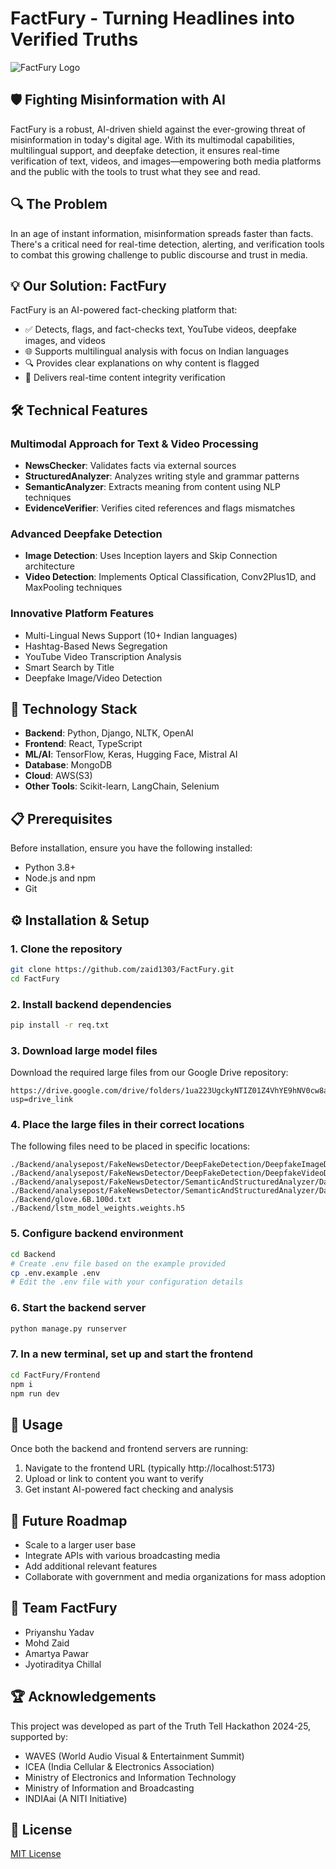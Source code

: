 # FactFury - Turning Headlines into Verified Truths

![FactFury Logo](https://drive.google.com/file/d/1IOudhrpnu4ADM7oKMXWwNpI-itQbou0f/view?usp=drive_link)

## 🛡️ Fighting Misinformation with AI

FactFury is a robust, AI-driven shield against the ever-growing threat of misinformation in today's digital age. With its multimodal capabilities, multilingual support, and deepfake detection, it ensures real-time verification of text, videos, and images—empowering both media platforms and the public with the tools to trust what they see and read.

## 🔍 The Problem

In an age of instant information, misinformation spreads faster than facts. There's a critical need for real-time detection, alerting, and verification tools to combat this growing challenge to public discourse and trust in media.

## 💡 Our Solution: FactFury

FactFury is an AI-powered fact-checking platform that:

- ✅ Detects, flags, and fact-checks text, YouTube videos, deepfake images, and videos
- 🌐 Supports multilingual analysis with focus on Indian languages
- 🔍 Provides clear explanations on why content is flagged
- 🚀 Delivers real-time content integrity verification

## 🛠️ Technical Features

### Multimodal Approach for Text & Video Processing
- **NewsChecker**: Validates facts via external sources
- **StructuredAnalyzer**: Analyzes writing style and grammar patterns
- **SemanticAnalyzer**: Extracts meaning from content using NLP techniques
- **EvidenceVerifier**: Verifies cited references and flags mismatches

### Advanced Deepfake Detection
- **Image Detection**: Uses Inception layers and Skip Connection architecture
- **Video Detection**: Implements Optical Classification, Conv2Plus1D, and MaxPooling techniques

### Innovative Platform Features
- Multi-Lingual News Support (10+ Indian languages)
- Hashtag-Based News Segregation
- YouTube Video Transcription Analysis
- Smart Search by Title
- Deepfake Image/Video Detection

## 🧰 Technology Stack

- **Backend**: Python, Django, NLTK, OpenAI
- **Frontend**: React, TypeScript
- **ML/AI**: TensorFlow, Keras, Hugging Face, Mistral AI
- **Database**: MongoDB
- **Cloud**: AWS(S3)
- **Other Tools**: Scikit-learn, LangChain, Selenium

## 📋 Prerequisites

Before installation, ensure you have the following installed:
- Python 3.8+
- Node.js and npm
- Git

## ⚙️ Installation & Setup

### 1. Clone the repository
```bash
git clone https://github.com/zaid1303/FactFury.git
cd FactFury
```

### 2. Install backend dependencies
```bash
pip install -r req.txt
```

### 3. Download large model files
Download the required large files from our Google Drive repository:
```
https://drive.google.com/drive/folders/1ua223UgckyNTIZ01Z4VhYE9hNV0cw8a7?usp=drive_link
```

### 4. Place the large files in their correct locations
The following files need to be placed in specific locations:
```
./Backend/analysepost/FakeNewsDetector/DeepFakeDetection/DeepfakeImageDetection/deepfake_model.h5
./Backend/analysepost/FakeNewsDetector/DeepFakeDetection/DeepfakeVideoDetection/deepfake_video_detection.h5
./Backend/analysepost/FakeNewsDetector/SemanticAndStructuredAnalyzer/Data/Fake.csv
./Backend/analysepost/FakeNewsDetector/SemanticAndStructuredAnalyzer/Data/True.csv
./Backend/glove.6B.100d.txt
./Backend/lstm_model_weights.weights.h5
```

### 5. Configure backend environment
```bash
cd Backend
# Create .env file based on the example provided
cp .env.example .env
# Edit the .env file with your configuration details
```

### 6. Start the backend server
```bash
python manage.py runserver
```

### 7. In a new terminal, set up and start the frontend
```bash
cd FactFury/Frontend
npm i
npm run dev
```

## 🚀 Usage

Once both the backend and frontend servers are running:

1. Navigate to the frontend URL (typically http://localhost:5173)
2. Upload or link to content you want to verify
3. Get instant AI-powered fact checking and analysis

## 🔮 Future Roadmap

- Scale to a larger user base
- Integrate APIs with various broadcasting media
- Add additional relevant features
- Collaborate with government and media organizations for mass adoption

## 👥 Team FactFury

- Priyanshu Yadav
- Mohd Zaid
- Amartya Pawar
- Jyotiraditya Chillal

## 🏆 Acknowledgements

This project was developed as part of the Truth Tell Hackathon 2024-25, supported by:
- WAVES (World Audio Visual & Entertainment Summit)
- ICEA (India Cellular & Electronics Association)
- Ministry of Electronics and Information Technology
- Ministry of Information and Broadcasting
- INDIAai (A NITI Initiative)

## 📄 License

[MIT License](LICENSE)
